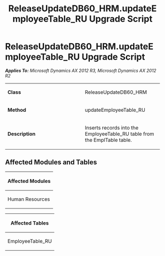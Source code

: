 ﻿---
title: ReleaseUpdateDB60_HRM.updateEmployeeTable_RU Upgrade Script
TOCTitle: ReleaseUpdateDB60_HRM.updateEmployeeTable_RU Upgrade Script
ms:assetid: d0899b0d-736d-cee0-76b8-643e1445e9ef
ms:mtpsurl: https://msdn.microsoft.com/en-us/library/JJ686923(v=AX.60)
ms:contentKeyID: 49711373
ms.date: 05/18/2015
mtps_version: v=AX.60
---

# ReleaseUpdateDB60\_HRM.updateEmployeeTable\_RU Upgrade Script 


_**Applies To:** Microsoft Dynamics AX 2012 R3, Microsoft Dynamics AX 2012 R2_

<table>
<colgroup>
<col style="width: 50%" />
<col style="width: 50%" />
</colgroup>
<tbody>
<tr class="odd">
<td><p><strong>Class</strong></p></td>
<td><p>ReleaseUpdateDB60_HRM</p></td>
</tr>
<tr class="even">
<td><p><strong>Method</strong></p></td>
<td><p>updateEmployeeTable_RU</p></td>
</tr>
<tr class="odd">
<td><p><strong>Description</strong></p></td>
<td><p>Inserts records into the EmployeeTable_RU table from the EmplTable table.</p></td>
</tr>
</tbody>
</table>


## Affected Modules and Tables

<table>
<colgroup>
<col style="width: 100%" />
</colgroup>
<thead>
<tr class="header">
<th><p>Affected Modules</p></th>
</tr>
</thead>
<tbody>
<tr class="odd">
<td><p>Human Resources</p></td>
</tr>
</tbody>
</table>


<table>
<colgroup>
<col style="width: 100%" />
</colgroup>
<thead>
<tr class="header">
<th><p>Affected Tables</p></th>
</tr>
</thead>
<tbody>
<tr class="odd">
<td><p>EmployeeTable_RU</p></td>
</tr>
</tbody>
</table>

  


